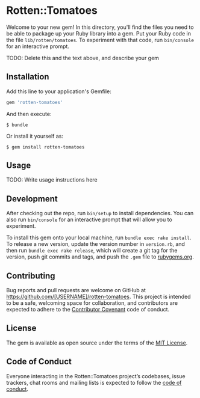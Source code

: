 # Rotten::Tomatoes

Welcome to your new gem! In this directory, you'll find the files you need to be able to package up your Ruby library into a gem. Put your Ruby code in the file `lib/rotten/tomatoes`. To experiment with that code, run `bin/console` for an interactive prompt.

TODO: Delete this and the text above, and describe your gem

## Installation

Add this line to your application's Gemfile:

```ruby
gem 'rotten-tomatoes'
```

And then execute:

    $ bundle

Or install it yourself as:

    $ gem install rotten-tomatoes

## Usage

TODO: Write usage instructions here

## Development

After checking out the repo, run `bin/setup` to install dependencies. You can also run `bin/console` for an interactive prompt that will allow you to experiment.

To install this gem onto your local machine, run `bundle exec rake install`. To release a new version, update the version number in `version.rb`, and then run `bundle exec rake release`, which will create a git tag for the version, push git commits and tags, and push the `.gem` file to [rubygems.org](https://rubygems.org).

## Contributing

Bug reports and pull requests are welcome on GitHub at https://github.com/[USERNAME]/rotten-tomatoes. This project is intended to be a safe, welcoming space for collaboration, and contributors are expected to adhere to the [Contributor Covenant](http://contributor-covenant.org) code of conduct.

## License

The gem is available as open source under the terms of the [MIT License](https://opensource.org/licenses/MIT).

## Code of Conduct

Everyone interacting in the Rotten::Tomatoes project’s codebases, issue trackers, chat rooms and mailing lists is expected to follow the [code of conduct](https://github.com/[USERNAME]/rotten-tomatoes/blob/master/CODE_OF_CONDUCT.md).
